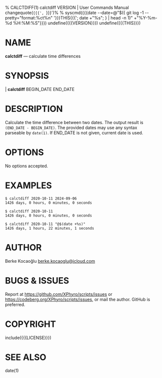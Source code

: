 % CALCTDIFF(1) calctdiff VERSION | User Commands Manual
changequote(`{{{', `}}}')%
% syscmd({{{date --date=@"$({ git log -1 --pretty="format:%ct%n" '}}}THIS{{{'; date +"%s"; } | head -n 1)" +"%Y-%m-%d %H:%M:%S"}}})
undefine({{{VERSION}}})
undefine({{{THIS}}})

# NAME

**calctdiff** — calculate time differences

# SYNOPSIS

| **calctdiff** BEGIN_DATE END_DATE

# DESCRIPTION

Calculate the time difference between two dates. The output result is
`(END_DATE - BEGIN_DATE)`. The provided dates may use any syntax parseable by
`date(1)`. If END_DATE is not given, current date is used.

# OPTIONS

No options accepted.

# EXAMPLES

```
$ calctdiff 2020-10-11 2024-09-06
1426 days, 0 hours, 0 minutes, 0 seconds

$ calctdiff 2020-10-11
1426 days, 0 hours, 0 minutes, 0 seconds

$ calctdiff 2020-10-11 "@$(date +%s)"
1426 days, 1 hours, 22 minutes, 1 seconds
```

# AUTHOR

Berke Kocaoğlu <berke.kocaoglu@icloud.com>

# BUGS & ISSUES

Report at <https://github.com/XPhyro/scripts/issues> or
<https://codeberg.org/XPhyro/scripts/issues>, or mail the author.
GitHub is preferred.

# COPYRIGHT

include({{{LICENSE}}})

# SEE ALSO

date(1)
